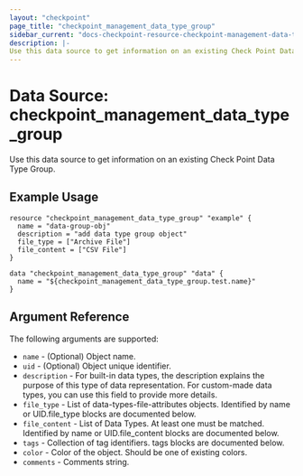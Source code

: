 ```yaml
---
layout: "checkpoint"
page_title: "checkpoint_management_data_type_group"
sidebar_current: "docs-checkpoint-resource-checkpoint-management-data-type-group"
description: |-
Use this data source to get information on an existing Check Point Data Type Group.
---
```


# Data Source: checkpoint_management_data_type_group

Use this data source to get information on an existing Check Point Data Type Group.

## Example Usage


```hcl
resource "checkpoint_management_data_type_group" "example" {
  name = "data-group-obj"
  description = "add data type group object"
  file_type = ["Archive File"]
  file_content = ["CSV File"]
}

data "checkpoint_management_data_type_group" "data" {
  name = "${checkpoint_management_data_type_group.test.name}"
}

```

## Argument Reference

The following arguments are supported:

* `name` - (Optional) Object name. 
* `uid` - (Optional) Object unique identifier.
* `description` -  For built-in data types, the description explains the purpose of this type of data representation.
For custom-made data types, you can use this field to provide more details. 
* `file_type` -  List of data-types-file-attributes objects.
Identified by name or UID.file_type blocks are documented below.
* `file_content` -  List of Data Types. At least one must be matched.
Identified by name or UID.file_content blocks are documented below.
* `tags` -  Collection of tag identifiers. tags blocks are documented below.
* `color` -  Color of the object. Should be one of existing colors. 
* `comments` -  Comments string.  
